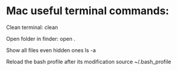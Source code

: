 # Mac useful terminal commands:

Clean terminal:
    clean

Open folder in finder:
    open .

Show all files even hidden ones
    ls -a

Reload the bash profile after its modification
    source ~/.bash_profile